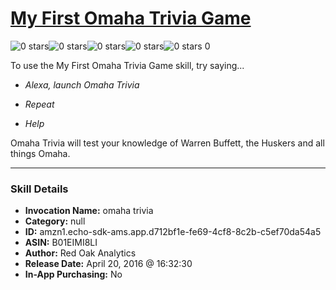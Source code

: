 # [My First Omaha Trivia Game](http://alexa.amazon.com/#skills/amzn1.echo-sdk-ams.app.d712bf1e-fe69-4cf8-8c2b-c5ef70da54a5)
![0 stars](../../images/ic_star_border_black_18dp_1x.png)![0 stars](../../images/ic_star_border_black_18dp_1x.png)![0 stars](../../images/ic_star_border_black_18dp_1x.png)![0 stars](../../images/ic_star_border_black_18dp_1x.png)![0 stars](../../images/ic_star_border_black_18dp_1x.png) 0

To use the My First Omaha Trivia Game skill, try saying...

* *Alexa, launch Omaha Trivia*

* *Repeat*

* *Help*

Omaha Trivia will test your knowledge of Warren Buffett, the Huskers and all things Omaha.

***

### Skill Details

* **Invocation Name:** omaha trivia
* **Category:** null
* **ID:** amzn1.echo-sdk-ams.app.d712bf1e-fe69-4cf8-8c2b-c5ef70da54a5
* **ASIN:** B01EIMI8LI
* **Author:** Red Oak Analytics
* **Release Date:** April 20, 2016 @ 16:32:30
* **In-App Purchasing:** No
